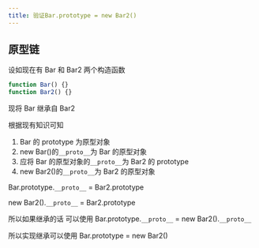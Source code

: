 ```yaml
---
title: 验证Bar.prototype = new Bar2()
---
```


## 原型链

设如现在有 Bar 和 Bar2 两个构造函数

```js
function Bar() {}
function Bar2() {}
```

现将 Bar 继承自 Bar2

根据现有知识可知

1. Bar 的 prototype 为原型对象
2. new Bar()的`__proto__`为 Bar 的原型对象
3. 应将 Bar 的原型对象的`__proto__`为 Bar2 的 prototype
4. new Bar2()的`__proto__`为 Bar2 的原型对象

Bar.prototype.`__proto__` = Bar2.prototype

new Bar2().`__proto__` = Bar2.prototype

所以如果继承的话 可以使用
Bar.prototype.`__proto__` = new Bar2().`__proto__`

所以实现继承可以使用 Bar.prototype = new Bar2()
